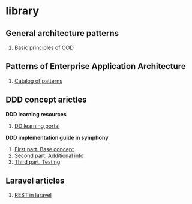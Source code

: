 # library

## General architecture patterns
1. [Basic principles of OOD](http://butunclebob.com/ArticleS.UncleBob.PrinciplesOfOod)

## Patterns of Enterprise Application Architecture
1. [Catalog of patterns](https://martinfowler.com/eaaCatalog/index.html)

## DDD concept arictles

**DDD learning resources**
1. [DD learning portal](http://dddcommunity.org/learning/)

**DDD implementation guide in symphony**
1. [First part. Base concept](http://williamdurand.fr/2013/08/07/ddd-with-symfony2-folder-structure-and-code-first/)
2. [Second part. Additional info](http://williamdurand.fr/2013/08/20/ddd-with-symfony2-making-things-clear/)
3. [Third part. Testing](http://williamdurand.fr/2013/11/13/ddd-with-symfony2-basic-persistence-and-testing/)

## Laravel articles
1. [REST in laravel](https://www.toptal.com/laravel/restful-laravel-api-tutorial)
